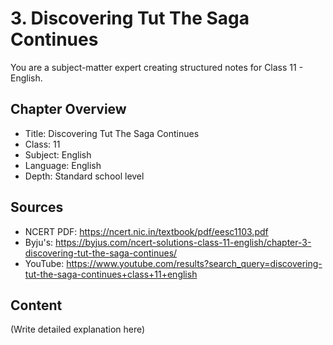 # 3. Discovering Tut The Saga Continues

You are a subject-matter expert creating structured notes for Class 11 - English.

## Chapter Overview
- Title: Discovering Tut The Saga Continues
- Class: 11
- Subject: English
- Language: English
- Depth: Standard school level

## Sources
- NCERT PDF: https://ncert.nic.in/textbook/pdf/eesc1103.pdf
- Byju's: https://byjus.com/ncert-solutions-class-11-english/chapter-3-discovering-tut-the-saga-continues/
- YouTube: https://www.youtube.com/results?search_query=discovering-tut-the-saga-continues+class+11+english

## Content
(Write detailed explanation here)
